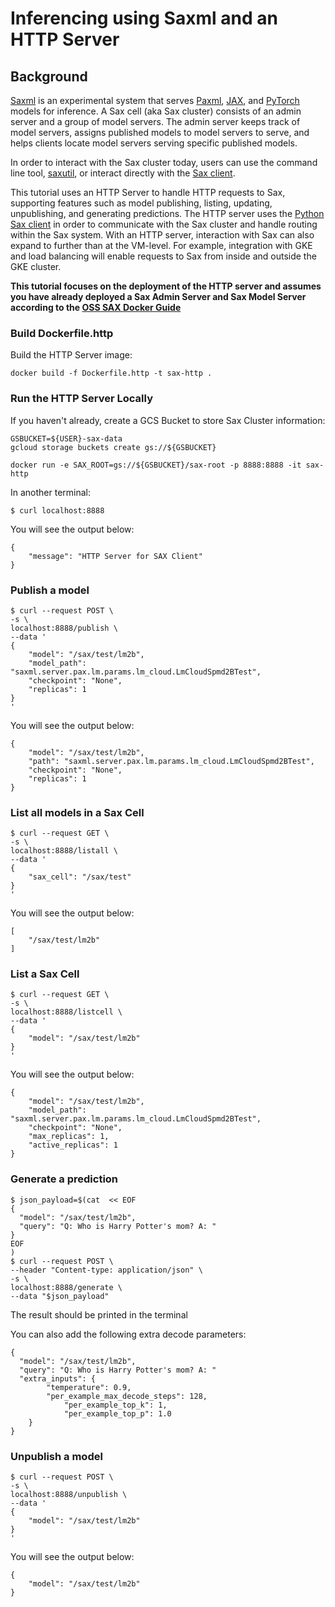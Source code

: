 # Inferencing using Saxml and an HTTP Server

## Background

[Saxml](https://github.com/google/saxml) is an experimental system that serves [Paxml](https://github.com/google/paxml), [JAX](https://github.com/google/jax), and [PyTorch](https://pytorch.org/) models for inference. A Sax cell (aka Sax cluster) consists of an admin server and a group of model servers. The admin server keeps track of model servers, assigns published models to model servers to serve, and helps clients locate model servers serving specific published models.

In order to interact with the Sax cluster today, users can use the command line tool, [saxutil](https://github.com/google/saxml#use-sax), or interact directly with the [Sax client](https://github.com/google/saxml/tree/main/saxml/client/). 

This tutorial uses an HTTP Server to handle HTTP requests to Sax, supporting features such as model publishing, listing, updating, unpublishing, and generating predictions. The HTTP server uses the [Python Sax client](https://github.com/google/saxml/tree/main/saxml/client/python) in order to communicate with the Sax cluster and handle routing within the Sax system. With an HTTP server, interaction with Sax can also expand to further than at the VM-level. For example, integration with GKE and load balancing will enable requests to Sax from inside and outside the GKE cluster. 

**This tutorial focuses on the deployment of the HTTP server and assumes you have already deployed a Sax Admin Server and Sax Model Server according to the [OSS SAX Docker Guide](https://github.com/google/saxml/tree/main/saxml/tools/docker)**

### Build Dockerfile.http

Build the HTTP Server image:

```
docker build -f Dockerfile.http -t sax-http .
```

### Run the HTTP Server Locally

If you haven't already, create a GCS Bucket to store Sax Cluster information:

```
GSBUCKET=${USER}-sax-data
gcloud storage buckets create gs://${GSBUCKET}
```

```
docker run -e SAX_ROOT=gs://${GSBUCKET}/sax-root -p 8888:8888 -it sax-http
```

In another terminal:

```
$ curl localhost:8888
```

You will see the output below: 

```
{
    "message": "HTTP Server for SAX Client"
}
```

### Publish a model

```
$ curl --request POST \
-s \
localhost:8888/publish \
--data '
{
    "model": "/sax/test/lm2b",
    "model_path": "saxml.server.pax.lm.params.lm_cloud.LmCloudSpmd2BTest",
    "checkpoint": "None",
    "replicas": 1
}
'
```

You will see the output below: 

```
{
    "model": "/sax/test/lm2b",
    "path": "saxml.server.pax.lm.params.lm_cloud.LmCloudSpmd2BTest",
    "checkpoint": "None",
    "replicas": 1
}
```

### List all models in a Sax Cell

```
$ curl --request GET \
-s \
localhost:8888/listall \
--data '
{
    "sax_cell": "/sax/test"
}
'
```
You will see the output below: 

```
[
    "/sax/test/lm2b"
]
```

### List a Sax Cell

```
$ curl --request GET \
-s \
localhost:8888/listcell \
--data '
{
    "model": "/sax/test/lm2b"
}
'
```
You will see the output below: 

```
{
    "model": "/sax/test/lm2b",
    "model_path": "saxml.server.pax.lm.params.lm_cloud.LmCloudSpmd2BTest",
    "checkpoint": "None",
    "max_replicas": 1,
    "active_replicas": 1
}
```

### Generate a prediction

```
$ json_payload=$(cat  << EOF
{
  "model": "/sax/test/lm2b",
  "query": "Q: Who is Harry Potter's mom? A: "
}
EOF
)
$ curl --request POST \
--header "Content-type: application/json" \
-s \
localhost:8888/generate \
--data "$json_payload"
```

The result should be printed in the terminal

You can also add the following extra decode parameters:

```
{
  "model": "/sax/test/lm2b",
  "query": "Q: Who is Harry Potter's mom? A: "
  "extra_inputs": {
		"temperature": 0.9,
		"per_example_max_decode_steps": 128,
      		"per_example_top_k": 1,
      		"per_example_top_p": 1.0
	}
}
```

### Unpublish a model

```
$ curl --request POST \
-s \
localhost:8888/unpublish \
--data '
{
    "model": "/sax/test/lm2b"
}
'
```

You will see the output below: 

```
{
    "model": "/sax/test/lm2b"
}
```